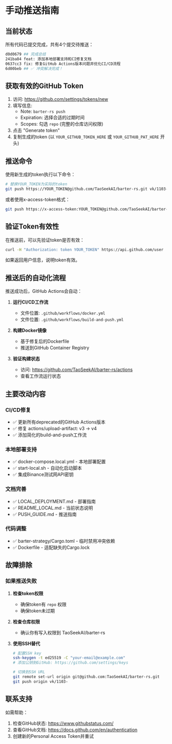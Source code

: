 # 手动推送指南

## 当前状态

所有代码已提交完成，共有4个提交待推送：

```bash
d0d0679 ## 完成总结
241ba84 feat: 添加本地部署支持和CI修复文档
0637cc3 fix: 修复GitHub Actions版本问题并优化CI/CD流程
6d00beb ## ✅ 冲突解决完成！
```

## 获取有效的GitHub Token

1. 访问: https://github.com/settings/tokens/new
2. 填写信息:
   - Note: `barter-rs push`
   - Expiration: 选择合适的过期时间
   - Scopes: 勾选 `repo` (完整的仓库访问权限)
3. 点击 "Generate token"
4. 复制生成的token (以 `YOUR_GITHUB_TOKEN_HERE` 或 `YOUR_GITHUB_PAT_HERE` 开头)

## 推送命令

使用新生成的token执行以下命令：

```bash
# 替换YOUR_TOKEN为实际的token
git push https://YOUR_TOKEN@github.com/TaoSeekAI/barter-rs.git vk/1103-
```

或者使用x-access-token格式：

```bash
git push https://x-access-token:YOUR_TOKEN@github.com/TaoSeekAI/barter-rs.git vk/1103-
```

## 验证Token有效性

在推送前，可以先验证token是否有效：

```bash
curl -H "Authorization: token YOUR_TOKEN" https://api.github.com/user
```

如果返回用户信息，说明token有效。

## 推送后的自动化流程

推送成功后，GitHub Actions会自动：

1. **运行CI/CD工作流**
   - 文件位置: `.github/workflows/docker.yml`
   - 文件位置: `.github/workflows/build-and-push.yml`

2. **构建Docker镜像**
   - 基于修复后的Dockerfile
   - 推送到GitHub Container Registry

3. **验证构建状态**
   - 访问: https://github.com/TaoSeekAI/barter-rs/actions
   - 查看工作流运行状态

## 主要改动内容

### CI/CD修复
- ✅ 更新所有deprecated的GitHub Actions版本
- ✅ 修复 actions/upload-artifact: v3 → v4
- ✅ 添加简化的build-and-push工作流

### 本地部署支持
- ✅ docker-compose.local.yml - 本地部署配置
- ✅ start-local.sh - 自动化启动脚本
- ✅ 集成Binance测试网API密钥

### 文档完善
- ✅ LOCAL_DEPLOYMENT.md - 部署指南
- ✅ README_LOCAL.md - 当前状态说明
- ✅ PUSH_GUIDE.md - 推送指南

### 代码调整
- ✅ barter-strategy/Cargo.toml - 临时禁用冲突依赖
- ✅ Dockerfile - 适配缺失的Cargo.lock

## 故障排除

### 如果推送失败

1. **检查token权限**
   - 确保token有 `repo` 权限
   - 确保token未过期

2. **检查仓库权限**
   - 确认你有写入权限到 TaoSeekAI/barter-rs

3. **使用SSH替代**
   ```bash
   # 配置SSH key
   ssh-keygen -t ed25519 -C "your-email@example.com"
   # 添加公钥到GitHub: https://github.com/settings/keys

   # 切换到SSH URL
   git remote set-url origin git@github.com:TaoSeekAI/barter-rs.git
   git push origin vk/1103-
   ```

## 联系支持

如需帮助：
1. 检查GitHub状态: https://www.githubstatus.com/
2. 查看GitHub文档: https://docs.github.com/en/authentication
3. 创建新的Personal Access Token并重试